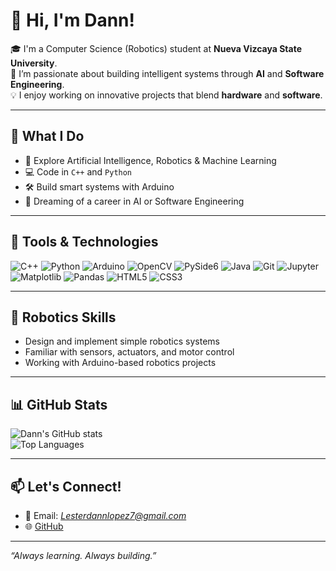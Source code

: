 # 👋 Hi, I'm Dann!

🎓 I'm a Computer Science (Robotics) student at **Nueva Vizcaya State University**.  
🤖 I’m passionate about building intelligent systems through **AI** and **Software Engineering**.  
💡 I enjoy working on innovative projects that blend **hardware** and **software**.

---

## 🚀 What I Do

- 🧠 Explore Artificial Intelligence, Robotics & Machine Learning
- 💻 Code in `C++` and `Python`
- 🛠 Build smart systems with Arduino
- 🎯 Dreaming of a career in AI or Software Engineering

---

## 🧰 Tools & Technologies

![C++](https://img.shields.io/badge/C++-00599C?style=for-the-badge&logo=c%2B%2B&logoColor=white)
![Python](https://img.shields.io/badge/Python-3776AB?style=for-the-badge&logo=python&logoColor=white)
![Arduino](https://img.shields.io/badge/Arduino-00979D?style=for-the-badge&logo=arduino&logoColor=white)
![OpenCV](https://img.shields.io/badge/OpenCV-27338e?style=for-the-badge&logo=opencv&logoColor=white)
![PySide6](https://img.shields.io/badge/PySide6-3776AB?style=for-the-badge&logo=python&logoColor=white)
![Java](https://img.shields.io/badge/Java-007396?style=for-the-badge&logo=java&logoColor=white)
![Git](https://img.shields.io/badge/Git-F05032?style=for-the-badge&logo=git&logoColor=white)
![Jupyter](https://img.shields.io/badge/Jupyter-F37626?style=for-the-badge&logo=jupyter&logoColor=white)
![Matplotlib](https://img.shields.io/badge/Matplotlib-3E4C59?style=for-the-badge&logo=matplotlib&logoColor=white)
![Pandas](https://img.shields.io/badge/Pandas-150458?style=for-the-badge&logo=pandas&logoColor=white)
![HTML5](https://img.shields.io/badge/HTML5-E34F26?style=for-the-badge&logo=html5&logoColor=white)
![CSS3](https://img.shields.io/badge/CSS3-1572B6?style=for-the-badge&logo=css3&logoColor=white)

---

## 🤖 Robotics Skills

- Design and implement simple robotics systems
- Familiar with sensors, actuators, and motor control
- Working with Arduino-based robotics projects



---

## 📊 GitHub Stats

![Dann's GitHub stats](https://github-readme-stats.vercel.app/api?username=Danncode10&show_icons=true&theme=tokyonight)  
![Top Languages](https://github-readme-stats.vercel.app/api/top-langs/?username=Danncode10&layout=compact&theme=tokyonight)

---

## 📫 Let's Connect!

- 📧 Email: *Lesterdannlopez7@gmail.com*  
- 🌐 [GitHub](https://github.com/Danncode10)

---

_“Always learning. Always building.”_

